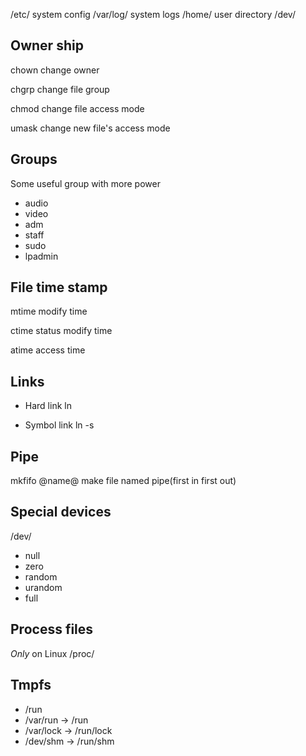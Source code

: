 /etc/      system config
/var/log/  system logs
/home/     user directory
/dev/



## Owner ship
chown
change owner

chgrp
change file group

chmod
change file access mode

umask
change new file's access mode



## Groups
Some useful group with more power
- audio
- video
- adm
- staff
- sudo
- lpadmin

## File time stamp
mtime
 modify time

ctime
 status modify time

atime
 access time


## Links

- Hard link
  ln

- Symbol link
  ln -s

## Pipe
mkfifo @name@
 make file named pipe(first in first out)


## Special devices
/dev/
- null
- zero
- random
- urandom
- full

## Process files
*Only* on Linux
/proc/


## Tmpfs

- /run
- /var/run  -> /run
- /var/lock -> /run/lock
- /dev/shm  -> /run/shm